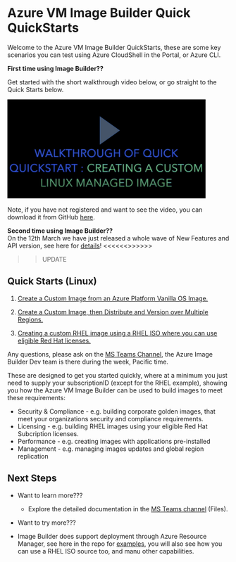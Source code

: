 # Azure VM Image Builder Quick QuickStarts

Welcome to the Azure VM Image Builder QuickStarts, these are some key scenarios you can test using Azure CloudShell in the Portal, or Azure CLI.

**First time using Image Builder??** 

Get started with the short walkthrough video below, or go straight to the Quick Starts below.

[<img src="./mediumVideoplay.png" alt="drawing" width="450"/>
](https://microsoft.sharepoint.com/teams/AzureVMImageBuilder/Shared%20Documents/General/QuickQuickStart_Creating_a_Custom_Linux_Managed_Image.mp4)

Note, if you have not registered and want to see the video, you can download it from GitHub [here](./QuickQuickStart_Creating_a_Custom_Linux_Managed_Image.mp4).

**Second time using Image Builder??**  
On the 12th March we have just released a whole wave of New Features and API version, see here for [details]()! <<<<<<>>>>>>


>>UPDATE
## Quick Starts (Linux)
1. [Create a Custom Image from an Azure Platform Vanilla OS Image.](./0_Creating_a_Custom_Linux_Managed_Image/readme.md)

2. [Create a Custom Image, then Distribute and Version over Multiple Regions.](./1_Creating_a_Custom_Linux_Shared_Image_Gallery_Image/readme.md)
3. [Creating a custom RHEL image using a RHEL ISO where you can use eligible Red Hat licenses.](./2_Creating_a_Custom_Image_using_Red_Hat_Subscription_Licences/readme.md)   

Any questions, please ask on the [MS Teams Channel](https://teams.microsoft.com/l/channel/19%3a03e8b2922c5b44eaaaf3d0c7cd1ff448%40thread.skype/General?groupId=a82ee7e2-b2cc-49e6-967d-54da8319979d&tenantId=72f988bf-86f1-41af-91ab-2d7cd011db47), the Azure Image Builder Dev team is there during the week, Pacific time.

These are designed to get you started quickly, where at a minimum you just need to supply your subscriptionID (except for the RHEL example), showing you how the Azure VM Image Builder can be used to build images to meet these requirements:

* Security & Compliance - e.g. building corporate golden images, that meet your organizations security and compliance requirements.
* Licensing - e.g. building RHEL images using your eligible Red Hat Subcription licenses.
* Performance - e.g. creating images with applications pre-installed
* Management - e.g. managing images updates and global region replication

## Next Steps
* Want to learn more???
    * Explore the detailed documentation in the [MS Teams channel](https://teams.microsoft.com/l/channel/19%3a03e8b2922c5b44eaaaf3d0c7cd1ff448%40thread.skype/General?groupId=a82ee7e2-b2cc-49e6-967d-54da8319979d&tenantId=72f988bf-86f1-41af-91ab-2d7cd011db47) (Files).

* Want to try more???
* Image Builder does support deployment through Azure Resource Manager, see here in the repo for [examples](https://github.com/danielsollondon/azvmimagebuilder/tree/master/armTemplates), you will also see how you can use a RHEL ISO source too, and manu other capabilities.
